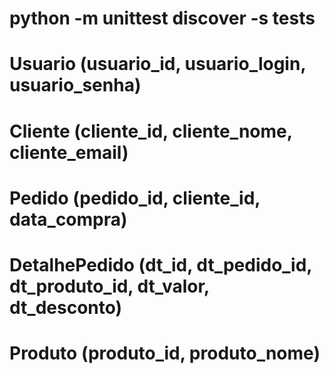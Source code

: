 # python -m unittest discover -s tests

# Usuario (usuario_id, usuario_login, usuario_senha)
# Cliente (cliente_id, cliente_nome, cliente_email)
# Pedido (pedido_id, cliente_id, data_compra)
# DetalhePedido (dt_id, dt_pedido_id, dt_produto_id, dt_valor, dt_desconto)
# Produto (produto_id, produto_nome)